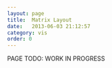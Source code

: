 ```yaml
---
layout: page
title:  Matrix Layout
date:   2013-06-03 21:12:57
category: vis
order: 0
---
```


PAGE TODO: WORK IN PROGRESS
